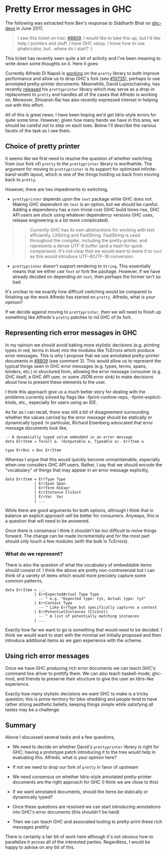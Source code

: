 # Pretty Error messages in GHC



The following was extracted from Ben's response to Siddharth Bhat on [
ghc-devs](https://mail.haskell.org/pipermail/ghc-devs/2017-June/014280.html) in June 2017,


>
>
> I saw this ticket on trac: [\#8809](https://gitlab.staging.haskell.org/ghc/ghc/issues/8809).
> I would like to take this up, but I'd like help / pointers and stuff. I
> have GHC setup, I know how to use phabricator, but.. where do I start? :)
>
>


This ticket has recently seen quite a bit of activity and I've been
meaning to write down some thoughts on it. Here it goes:



Currently Alfredo Di Napoli is [
working](https://github.com/haskell/pretty/pull/43) on the `pretty` library to
both improve performance and allow us to drop GHC's fork (see [\#10735](https://gitlab.staging.haskell.org/ghc/ghc/issues/10735)),
perhaps to use annotated pretty-printer documents. Meanwhile, David
Luposchainsky, has recently [
released](https://www.reddit.com/r/haskell/comments/6e62i5/ann_prettyprinter_10_ending_the_wadlerleijen_zoo/) his `prettyprinter` library
which may serve as a drop-in replacement to `pretty` and handles all of
the cases that Alfredo is working on. Moreover, Shivansh Rai has also
recently expressed interest in helping out with this effort.



All of this is great news: I have been hoping we'd get Idris-style
errors for quite some time. However, given how many hands we have in
this area, we should be careful not to step on each toes. Below I'll
describe the various facets of the task as I see them.


## Choice of pretty printer



It seems like we first need to resolve the question of whether switching
from (our fork of) `pretty` to the `prettyprinter` library is
worthwhile. The argument for moving to `prettyprinter` is its support
for optimized infinite-band-width layout, which is one of the things
holding us back from moving back to `pretty`.



However, there are two impediments to switching,


- `prettyprinter` depends upon the `text` package while GHC does not.
  Making GHC dependent on `text` is an option, but we should be
  careful. Adding a dependency has a non-trivial cost (GHC build times
  rise, GHC API users are stuck using whatever dependency versions GHC
  uses, release engineering is a bit more complicated).

>
> >
> >
> > Currently GHC has its own abstractions for working with text
> > efficiently, LitString and FastString. FastString is used throughout
> > the compiler, including the pretty-printer, and represents a
> > dense UTF-8 buffer (and a hash for quick comparison). It's not clear that we
> > would want to move it to `text` as this would introduce UTF-8/UTF-16
> > conversion.
> >
> >
>

- `prettyprinter` doesn't support rendering to `String`. This
  essentially means that we either use `Text` or fork the package.
  However, if we have already decided on depending on `text`, then
  perhaps the former isn't so bad.


It's unclear to me exactly how difficult switching would be compared to
finishing up the work Alfredo has started on `pretty`. Alfredo, what is
your opinion?



If we decide against moving to `prettyprinter`, then we will need to
finish up something like Alfredo's `pretty` patches to rid GHC of its
fork.


## Representing rich error messages in GHC



In my opinion we should avoid baking more stylistic decisions (e.g. printing
types in red, terms in blue) into the modules like TcErrors which produce
error messages. This is why I propose that we use annotated
pretty-printer documents in [\#8809](https://gitlab.staging.haskell.org/ghc/ghc/issues/8809) (see comment 3). This would allow us
to represent the typical things seen in GHC error messages (e.g. types,
terms, spans, binders, etc.) in structured form, allowing the error
message consumer (e.g. GHC itself, a GHC API user, or some JSON error
sink) to make decisions about how to present these elements to the user.



I think this approach give us a much better story for dealing with the
problems currently solved by flags like -fprint-runtime-reps,
-fprint-explicit-kinds, etc., especially for users using an IDE.



As far as I can recall, there was still a bit of disagreement
surrounding whether the values carried by the error message should be
statically or dynamically typed. In particular, Richard Eisenberg
advocated that error message documents look like,


```
-- A dynamically typed value embedded in an error message
data ErrItem = forall a. (Outputable a, Typeable a). ErrItem a

type ErrDoc = Doc ErrItem
```


Whereas I argue that this would quickly become unmaintainable,
especially when one considers GHC API users. Rather, I say that we
should encode the "vocabulary" of things that may appear in an error
message explicitly,


```
data ErrItem = ErrType Type
             | ErrSpan Span
             | ErrTerm HsExpr
             | ErrInstance ClsInst
             | ErrVar  Var
             | ...
```


While there are good arguments for both options, although I think that
in balance an explicit approach will be better for consumers. Anyways,
this is a question that will need to be answered.



Once there is consensus I think it shouldn't be too difficult to move
things forward. The change can be made incrementally and for the most
part should only touch a few modules (with the bulk in TcErrors).


### What do we represent?



There is also the question of what the vocabulary of embeddable items
should consist of. I think the above are pretty non-controversial but I
can think of a variety of items which would more precisely capture
some common patterns,


```
data ErrItem = ...
             | ErrExpectedActual Type Type
               -- ^ e.g. "Expected type: ty1, Actual type: ty2"
             | ErrContext Type
               -- ^ Like ErrType but specifically captures a context
             | ErrPotentialInstances [ClsInst]
               -- ^ A list of potentially matching instances
             | ...
```


Exactly how far we want to go is something that would need to be
decided. I think we would want to start with the minimal set initially
proposed and then introduce additional items as we gain experience with
the scheme.


## Using rich error messages



Once we have GHC producing rich error documents we can teach GHC's
command line driver to prettify them. We can also teach haskell-mode,
ghc-mod, and friends to preserve their structure to give the user an
Idris-like experience.



Exactly how many stylistic decisions we want GHC to make is a tricky
question; this is prime territory for bike-shedding and people tend to
have rather strong aesthetic beliefs; keeping things simple while
satisfying all tastes may be a challenge.


## Summary



Above I discussed several tasks and a few questions,


- We need to decide on whether David's `prettyprinter` library is right
  for GHC; having a prototype patch introducing it to the tree would
  help in evaluating this. Alfredo, what is your opinion here?

- If not we need to drop our fork of `pretty` in favor of upstream

- We need consensus on whether Idris-style annotated pretty-printer
  documents are the right approach for GHC (I think we are close to
  this)

- If we want annotated documents, should the items be statically or
  dynamically typed?

- Once these questions are resolved we can start introducing
  annotations into GHC's error documents (this shouldn't be hard)

- Then we can teach GHC and associated tooling to pretty-print these
  rich messages prettily


There is certainly a fair bit of work here although it's not
obvious how to parallelize it across all of the interested
parties. Regardless, I would be happy to advise on any bit of this.


